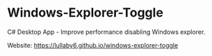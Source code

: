 # Windows-Explorer-Toggle

C# Desktop App - Improve performance disabling Windows explorer.

Website: https://lullaby6.github.io/windows-explorer-toggle

